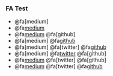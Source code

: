 ### FA Test

- @fa[medium]
- @fa[medium](Medium)
- @fa[medium](Medium) @fa[github]
- @fa[medium] @fa[github](GitHub)
- @fa[medium] @fa[twitter] @fa[github](GitHub)
- @fa[medium] @fa[twitter](Twitter) @fa[github]
- @fa[medium](Medium) @fa[twitter] @fa[github]
- @fa[medium](Medium) @fa[twitter] @fa[github](GitHub)

